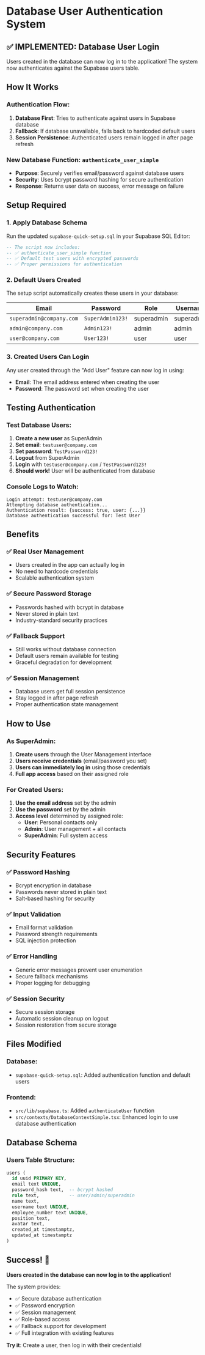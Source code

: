 # Database User Authentication System

## ✅ IMPLEMENTED: Database User Login

Users created in the database can now log in to the application! The system now authenticates against the Supabase users table.

## How It Works

### Authentication Flow:
1. **Database First**: Tries to authenticate against users in Supabase database
2. **Fallback**: If database unavailable, falls back to hardcoded default users
3. **Session Persistence**: Authenticated users remain logged in after page refresh

### New Database Function: `authenticate_user_simple`
- **Purpose**: Securely verifies email/password against database users
- **Security**: Uses bcrypt password hashing for secure authentication
- **Response**: Returns user data on success, error message on failure

## Setup Required

### 1. Apply Database Schema
Run the updated `supabase-quick-setup.sql` in your Supabase SQL Editor:

```sql
-- The script now includes:
-- ✅ authenticate_user_simple function
-- ✅ Default test users with encrypted passwords
-- ✅ Proper permissions for authentication
```

### 2. Default Users Created
The setup script automatically creates these users in your database:

| Email | Password | Role | Username |
|-------|----------|------|----------|
| `superadmin@company.com` | `SuperAdmin123!` | superadmin | superadmin |
| `admin@company.com` | `Admin123!` | admin | admin |
| `user@company.com` | `User123!` | user | user |

### 3. Created Users Can Login
Any user created through the "Add User" feature can now log in using:
- **Email**: The email address entered when creating the user
- **Password**: The password set when creating the user

## Testing Authentication

### Test Database Users:
1. **Create a new user** as SuperAdmin
2. **Set email**: `testuser@company.com`
3. **Set password**: `TestPassword123!`
4. **Logout** from SuperAdmin
5. **Login** with `testuser@company.com` / `TestPassword123!`
6. **Should work!** User will be authenticated from database

### Console Logs to Watch:
```
Login attempt: testuser@company.com
Attempting database authentication...
Authentication result: {success: true, user: {...}}
Database authentication successful for: Test User
```

## Benefits

### ✅ **Real User Management**
- Users created in the app can actually log in
- No need to hardcode credentials
- Scalable authentication system

### ✅ **Secure Password Storage**
- Passwords hashed with bcrypt in database
- Never stored in plain text
- Industry-standard security practices

### ✅ **Fallback Support**
- Still works without database connection
- Default users remain available for testing
- Graceful degradation for development

### ✅ **Session Management**
- Database users get full session persistence
- Stay logged in after page refresh
- Proper authentication state management

## How to Use

### As SuperAdmin:
1. **Create users** through the User Management interface
2. **Users receive credentials** (email/password you set)
3. **Users can immediately log in** using those credentials
4. **Full app access** based on their assigned role

### For Created Users:
1. **Use the email address** set by the admin
2. **Use the password** set by the admin  
3. **Access level** determined by assigned role:
   - **User**: Personal contacts only
   - **Admin**: User management + all contacts
   - **SuperAdmin**: Full system access

## Security Features

### ✅ **Password Hashing**
- Bcrypt encryption in database
- Passwords never stored in plain text
- Salt-based hashing for security

### ✅ **Input Validation**
- Email format validation
- Password strength requirements
- SQL injection protection

### ✅ **Error Handling**
- Generic error messages prevent user enumeration
- Secure fallback mechanisms
- Proper logging for debugging

### ✅ **Session Security**
- Secure session storage
- Automatic session cleanup on logout
- Session restoration from secure storage

## Files Modified

### Database:
- `supabase-quick-setup.sql`: Added authentication function and default users

### Frontend:
- `src/lib/supabase.ts`: Added `authenticateUser` function
- `src/contexts/DatabaseContextSimple.tsx`: Enhanced login to use database authentication

## Database Schema

### Users Table Structure:
```sql
users (
  id uuid PRIMARY KEY,
  email text UNIQUE,
  password_hash text,  -- bcrypt hashed
  role text,           -- user/admin/superadmin
  name text,
  username text UNIQUE,
  employee_number text UNIQUE,
  position text,
  avatar text,
  created_at timestamptz,
  updated_at timestamptz
)
```

## Success! 🎉

**Users created in the database can now log in to the application!**

The system provides:
- ✅ Secure database authentication
- ✅ Password encryption
- ✅ Session management
- ✅ Role-based access
- ✅ Fallback support for development
- ✅ Full integration with existing features

**Try it**: Create a user, then log in with their credentials!